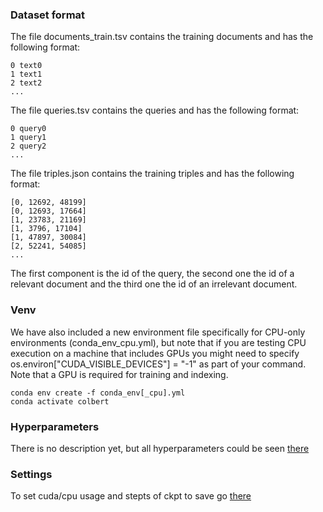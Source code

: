 ### Dataset format

The file documents_train.tsv contains the training documents and has the following format:
```
0 text0
1 text1
2 text2
...
```

The file queries.tsv contains the queries and has the following format:
```
0 query0
1 query1
2 query2
...
```

The file triples.json contains the training triples and has the following format:
```
[0, 12692, 48199]
[0, 12693, 17664]
[1, 23783, 21169]
[1, 3796, 17104]
[1, 47897, 30084]
[2, 52241, 54085]
...
```

The first component is the id of the query, the second one the id of a relevant 
document and the third one the id of an irrelevant document.

### Venv

We have also included a new environment file specifically for CPU-only environments (conda_env_cpu.yml), but note that if you are testing CPU execution on a machine that includes GPUs you might need to specify os.environ["CUDA_VISIBLE_DEVICES"] = "-1" as part of your command. Note that a GPU is required for training and indexing.

```
conda env create -f conda_env[_cpu].yml
conda activate colbert
```

### Hyperparameters

There is no description yet, but all hyperparameters could be seen [there](https://github.com/IgorSondors/ColBERT/blob/main/colbert/infra/config/settings.py)

### Settings

To set cuda/cpu usage and stepts of ckpt to save go [there](https://github.com/IgorSondors/ColBERT/blob/main/colbert/parameters.py) 